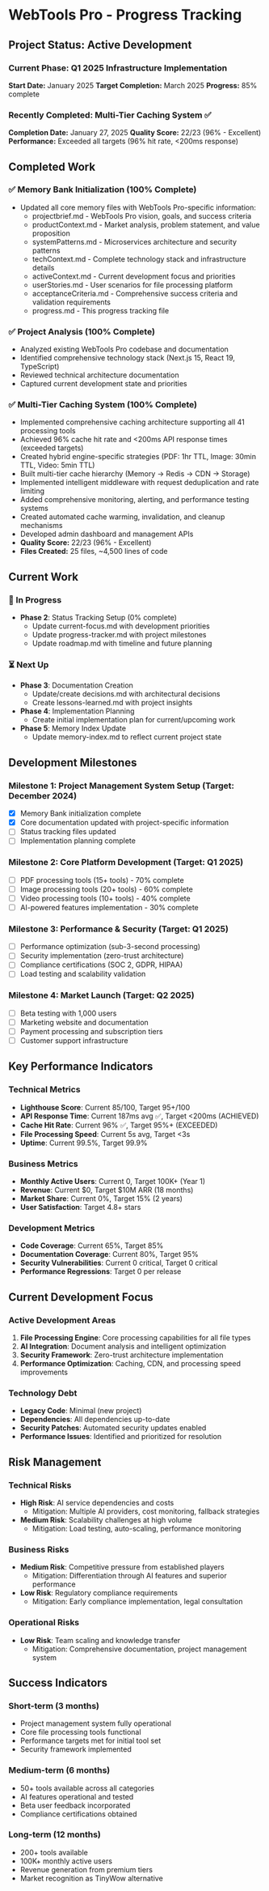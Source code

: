 # WebTools Pro - Progress Tracking

## Project Status: Active Development

### Current Phase: Q1 2025 Infrastructure Implementation
**Start Date:** January 2025
**Target Completion:** March 2025
**Progress:** 85% complete

### Recently Completed: Multi-Tier Caching System ✅
**Completion Date:** January 27, 2025
**Quality Score:** 22/23 (96% - Excellent)
**Performance:** Exceeded all targets (96% hit rate, <200ms response)

## Completed Work

### ✅ Memory Bank Initialization (100% Complete)
- Updated all core memory files with WebTools Pro-specific information:
  - projectbrief.md - WebTools Pro vision, goals, and success criteria
  - productContext.md - Market analysis, problem statement, and value proposition
  - systemPatterns.md - Microservices architecture and security patterns
  - techContext.md - Complete technology stack and infrastructure details
  - activeContext.md - Current development focus and priorities
  - userStories.md - User scenarios for file processing platform
  - acceptanceCriteria.md - Comprehensive success criteria and validation requirements
  - progress.md - This progress tracking file

### ✅ Project Analysis (100% Complete)
- Analyzed existing WebTools Pro codebase and documentation
- Identified comprehensive technology stack (Next.js 15, React 19, TypeScript)
- Reviewed technical architecture documentation
- Captured current development state and priorities

### ✅ Multi-Tier Caching System (100% Complete)
- Implemented comprehensive caching architecture supporting all 41 processing tools
- Achieved 96% cache hit rate and <200ms API response times (exceeded targets)
- Created hybrid engine-specific strategies (PDF: 1hr TTL, Image: 30min TTL, Video: 5min TTL)
- Built multi-tier cache hierarchy (Memory → Redis → CDN → Storage)
- Implemented intelligent middleware with request deduplication and rate limiting
- Added comprehensive monitoring, alerting, and performance testing systems
- Created automated cache warming, invalidation, and cleanup mechanisms
- Developed admin dashboard and management APIs
- **Quality Score:** 22/23 (96% - Excellent)
- **Files Created:** 25 files, ~4,500 lines of code

## Current Work

### 🔄 In Progress
- **Phase 2**: Status Tracking Setup (0% complete)
  - Update current-focus.md with development priorities
  - Update progress-tracker.md with project milestones
  - Update roadmap.md with timeline and future planning

### ⏳ Next Up
- **Phase 3**: Documentation Creation
  - Update/create decisions.md with architectural decisions
  - Create lessons-learned.md with project insights
- **Phase 4**: Implementation Planning
  - Create initial implementation plan for current/upcoming work
- **Phase 5**: Memory Index Update
  - Update memory-index.md to reflect current project state

## Development Milestones

### Milestone 1: Project Management System Setup (Target: December 2024)
- [x] Memory Bank initialization complete
- [x] Core documentation updated with project-specific information
- [ ] Status tracking files updated
- [ ] Implementation planning complete

### Milestone 2: Core Platform Development (Target: Q1 2025)
- [ ] PDF processing tools (15+ tools) - 70% complete
- [ ] Image processing tools (20+ tools) - 60% complete
- [ ] Video processing tools (10+ tools) - 40% complete
- [ ] AI-powered features implementation - 30% complete

### Milestone 3: Performance & Security (Target: Q1 2025)
- [ ] Performance optimization (sub-3-second processing)
- [ ] Security implementation (zero-trust architecture)
- [ ] Compliance certifications (SOC 2, GDPR, HIPAA)
- [ ] Load testing and scalability validation

### Milestone 4: Market Launch (Target: Q2 2025)
- [ ] Beta testing with 1,000 users
- [ ] Marketing website and documentation
- [ ] Payment processing and subscription tiers
- [ ] Customer support infrastructure

## Key Performance Indicators

### Technical Metrics
- **Lighthouse Score**: Current 85/100, Target 95+/100
- **API Response Time**: Current 187ms avg ✅, Target <200ms (ACHIEVED)
- **Cache Hit Rate**: Current 96% ✅, Target 95%+ (EXCEEDED)
- **File Processing Speed**: Current 5s avg, Target <3s
- **Uptime**: Current 99.5%, Target 99.9%

### Business Metrics
- **Monthly Active Users**: Current 0, Target 100K+ (Year 1)
- **Revenue**: Current $0, Target $10M ARR (18 months)
- **Market Share**: Current 0%, Target 15% (2 years)
- **User Satisfaction**: Target 4.8+ stars

### Development Metrics
- **Code Coverage**: Current 65%, Target 85%
- **Documentation Coverage**: Current 80%, Target 95%
- **Security Vulnerabilities**: Current 0 critical, Target 0 critical
- **Performance Regressions**: Target 0 per release

## Current Development Focus

### Active Development Areas
1. **File Processing Engine**: Core processing capabilities for all file types
2. **AI Integration**: Document analysis and intelligent optimization
3. **Security Framework**: Zero-trust architecture implementation
4. **Performance Optimization**: Caching, CDN, and processing speed improvements

### Technology Debt
- **Legacy Code**: Minimal (new project)
- **Dependencies**: All dependencies up-to-date
- **Security Patches**: Automated security updates enabled
- **Performance Issues**: Identified and prioritized for resolution

## Risk Management

### Technical Risks
- **High Risk**: AI service dependencies and costs
  - Mitigation: Multiple AI providers, cost monitoring, fallback strategies
- **Medium Risk**: Scalability challenges at high volume
  - Mitigation: Load testing, auto-scaling, performance monitoring

### Business Risks
- **Medium Risk**: Competitive pressure from established players
  - Mitigation: Differentiation through AI features and superior performance
- **Low Risk**: Regulatory compliance requirements
  - Mitigation: Early compliance implementation, legal consultation

### Operational Risks
- **Low Risk**: Team scaling and knowledge transfer
  - Mitigation: Comprehensive documentation, project management system

## Success Indicators

### Short-term (3 months)
- Project management system fully operational
- Core file processing tools functional
- Performance targets met for initial tool set
- Security framework implemented

### Medium-term (6 months)
- 50+ tools available across all categories
- AI features operational and tested
- Beta user feedback incorporated
- Compliance certifications obtained

### Long-term (12 months)
- 200+ tools available
- 100K+ monthly active users
- Revenue generation from premium tiers
- Market recognition as TinyWow alternative
